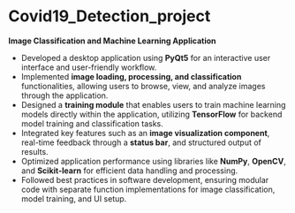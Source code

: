 # Covid19_Detection_project

**Image Classification and Machine Learning Application**
- Developed a desktop application using **PyQt5** for an interactive user interface and user-friendly workflow.
- Implemented **image loading, processing, and classification** functionalities, allowing users to browse, view, and analyze images through the application.
- Designed a **training module** that enables users to train machine learning models directly within the application, utilizing **TensorFlow** for backend model training and classification tasks.
- Integrated key features such as an **image visualization component**, real-time feedback through a **status bar**, and structured output of results.
- Optimized application performance using libraries like **NumPy**, **OpenCV**, and **Scikit-learn** for efficient data handling and processing.
- Followed best practices in software development, ensuring modular code with separate function implementations for image classification, model training, and UI setup.
